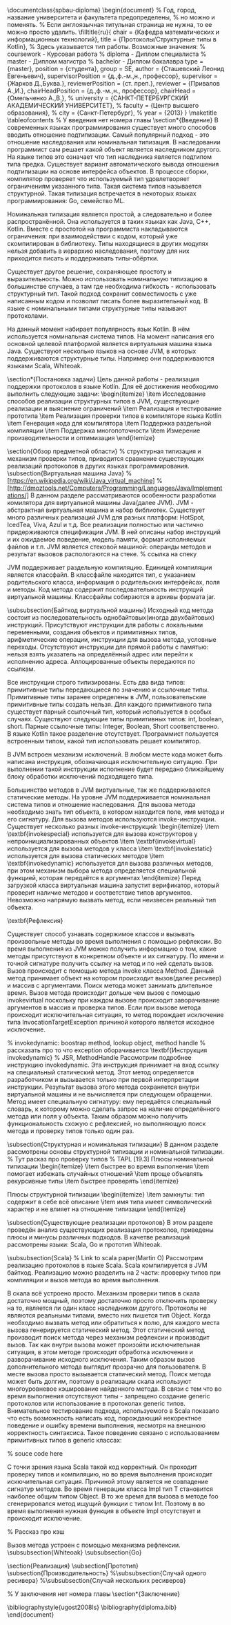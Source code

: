 \documentclass{spbau-diploma}
\begin{document}
% Год, город, название университета и факультета предопределены,
% но можно и поменять.
% Если англоязычная титульная страница не нужна, то ее можно просто удалить.
\filltitle{ru}{
    chair              = {Кафедра математических и информационных технологий},
    title              = {Протоколы/Структурные типы в Kotlin},
    % Здесь указывается тип работы. Возможные значения:
    %   coursework - Курсовая работа
    %   diploma - Диплом специалиста
    %   master - Диплом магистра
    %   bachelor - Диплом бакалавра
    type               = {master},
    position           = {студента},
    group              = SE,
    author             = {Сташевский Леонид Евгеньевич},
    supervisorPosition = {д.\,ф.-м.\,н., профессор},
    supervisor         = {Жарков Д.\,Буква.},
    reviewerPosition   = {ст. преп.},
    reviewer           = {Привалов А.\,И.},
    chairHeadPosition  = {д.\,ф.-м.\,н., профессор},
    chairHead          = {Омельченко А.\,В.},
    % university = {САНКТ-ПЕТЕРБУРГСКИЙ АКАДЕМИЧЕСКИЙ УНИВЕРСИТЕТ},
    % faculty = {Центр высшего образования},
    % city = {Санкт-Петербург},
    % year             = {2013}
}
\maketitle
\tableofcontents
% У введения нет номера главы
\section*{Введение}
В современных языках программирования существует много способов вводить отношение подтипизации. Самый популярный подход - это отношение наследования или номинальная типизация. В наследовании программист сам решает какой объект является наследником другого. На языке типов это означает что тип наследника является подтипом типа предка. Существует вариант автоматического вывода отношения подтипизации на основе интерфейса объектов. В процессе сборки, компилятор проверяет что используемый тип удовлетворяет ограничениям указанного типа. Такая система типов называется структурной. Такая типизация встречается в некоторых языках программирования: Go, семейство ML.

Номинальная типизация является простой, а следовательно и более распространённой. Она используется в таких языках как Java, C++, Kotlin. Вместе с простотой на программиста накладываются ограничения: при взаимодействии с кодом, который уже скомпилирован в библиотеку. Типы находящиеся в других модулях нельзя добавить в иерархию наследования, поэтому для них приходится писать и поддерживать типы-обёртки.

Существует другое решение, сохраняющее простоту и выразительность. Можно использовать номинальную типизацию в большинстве случаев, а там где необходима гибкость - использовать структурный тип. Такой подход сохранит совместимость с уже написанным кодом и позволит писать более выразительный код. В языке с номинальными типами структурные типы называют протоколами.

На данный момент набирает популярность язык Kotlin. В нём используется номинальная система типов. На момент написания его основной целевой платформой является виртуальная машина языка Java. Существуют несколько языков на основе JVM, в которых поддерживаются структурные типы. Например они поддерживаются языками Scala, Whiteoak.

\section*{Постановка задачи}
Цель данной работы - реализация поддержки протоколов в языке Kotlin. Для её достижения необходимо выполнить следующие задачи:
\begin{itemize}
    \item Исследование способов реализации структурных типов в JVM, существующие реализации и выяснение ограничений
    \item Реализация и тестирование прототипа
    \item Реализация проверки типов в компиляторе языка Kotlin
    \item Генерация кода для компилятора
    \item Поддержка раздельной компиляции
    \item Поддержка многопоточности
    \item Измерение производительности и оптимизация
\end{itemize}

\section{Обзор предметной области}
% структурная типизация и механизм проверки типов, приводится сравнение существующих реализаций протоколов в других языках программирования.
\subsection{Виртуальная машина Java}
% [https://en.wikipedia.org/wiki/Java_virtual_machine]
% [http://dmoztools.net/Computers/Programming/Languages/Java/Implementations/]
В данном разделе рассматриваются особенности разработки комилятора для виртуальной машины Java(далее JVM). JVM - абстрактная виртуальная машина и набор библиотек. Существует много различных реализаций JVM для разных платформ: HotSpot, IcedTea, Viva, Azul и т.д. Все реализации полностью или частично придерживаются спецификации JVM. В ней описаны набор инструкций и их ожидаемое поведение, модель памяти, формат исполняемых файлов и т.п. JVM является стековой машиной: операнды методов и результат вызовов распологаются на стеке.
% ссылка на спеку

JVM поддерживает раздельную компиляцию. Единицей компиляции является классфайл. В классфайле находится тип, с указанием родительского класса, информация о родительских интерфейсах, поля и методы. Код метода содержит последовательность инструкций виртуальной машины. Классфайлы собираются в архивы формата jar.

\subsubsection{Байткод виртуальной машины}
Исходный код метода состоит из последовательность однобайтовых(иногда двухбайтовых) инструкций. Присутствуют инструкции для работы с локальными переменными, создания объектов и примитивных типов, арифметические операции, инструкции для вызова метода, условные переходы. Отсутствуют инструкции для прямой работы с памятью: нельзя взять указатель на определённый адрес или перейти к исполнению адреса. Аллоцированные объекты передаются по ссылкам.

Все инструкции строго типизированы. Есть два вида типов: примитивные типы передающиеся по значению и ссылочные типы. Примитивные типы заранее определены в JVM, пользовательские примитивные типы создать нельзя. Для каждого примитивного типа существует парный ссылочный тип, который используется в особых случаях. Существуют следующие типы примитивных типов: int, boolean, short. Парные ссылочные типы: Integer, Boolean, Short соответственно. В языке Kotlin такое разделение отсутствует. Программист пользуется встроенным типом, какой тип использовать решает компилятор.

В JVM встроен механизм исключений. В любом месте кода может быть написана инструкция, обозначающая исключительную ситуацию. При выполнении такой инструкции исполнение будет передано ближайшему блоку обработки исключений подходящего типа.

Большинство методов в JVM виртуальные, так же поддерживаются статические методы.
На уровне JVM поддерживается номинальная система типов и отношение наследования. Для вызова метода необходимо знать тип объекта, в котором находится поле, имя метода и его сигнатуру. Для вызова методов используются invoke-инструкции. Существует несколько разных invoke-инструкций:
\begin{itemize}
    \item \textbf{invokespecial} используется для вызова конструкторов у непроинициализированных объектов
    \item \textbf{invokevirtual} используется для вызова методов у класса
    \item \textbf{invokestatic} используется для вызова статических методов
    \item \textbf{invokedynamic} используется для вызова различных методов, при этом механизм выбора метода определяется специальной функцией, которая передаётся в аргументах
\end{itemize}
Перед загрузкой класса виртуальная машина запустит верификатор, который проверит наличие методов и соответствие типов аргументов. Невозможно напрямую вызвать метод, если неизвесен реальный тип объекта.

\textbf{Рефлексия}

Существует способ узнавать содержимое классов и вызывать произвольные методы во время выполнения с помощью рефлексии. Во время выполнения из JVM можно получить информацию о том, какие методы присутствуют в конкретном объекте и их сигнатуру. По имени и точной сигнатуре получить ссылку на метод и по ней сделать вызов. Вызов происходит с помощью метода invoke класса Method. Данный метод принимает объект на котором происходит вызов(далее ресивер) и массив с аргументами. Поиск метода может занимать длительное время. Вызов метода происходит дольше чем вызов с помощью invokevirtual поскольку при каждом вызове происходит заворачивание аргументов в массив и проверка типов. Если при вызове метода происходит исключительная ситуация, то метод порождает исключение типа InvocationTargetException причиной которого является исходное исключение.

% invokedynamic: boostrap method, lookup object, method handle
% рассказать про то что exception оборачивается
\textbf{Инструкция invokedynamic}
% JSR, MethodHandle
Рассмотрим подробнее инструкцию invokedynamic. Эта инструкция принимает на вход ссылку на специальный статический метод. Этот метод определяется разработчиком и вызывается только при первой интерпретации инструкции. Результат вызова этого метода сохраняется внутри виртуальной машины и не вычисляется при следующем обращении. Метод имеет специальную сигнатуру: ему передаётся специальный словарь, к которому можно сделать запрос на наличие определённого метода или поля у объекта. Таким образом можно получить функциональность схожую с рефлексией, но выполняющую поиск метода и проверку типов только один раз.


\subsection{Структурная и номинальная типизации}
В данном разделе рассмотрены основы структурной типизации и номинальной типизации.
% Тут расказ про проверку типов
% TAPL [19.3]
Плюсы номинальной типизации
\begin{itemize}
    \item быстрее во время выполнения
    \item помогает избежать случайных отношений
    \item проще объявлять рекурсивные типы
    \item быстрее проверять
\end{itemize}

Плюсы структурной типизации
\begin{itemize}
    \item замкнуты: тип содержит в себе всё описание
    \item имя типа имеет символический характер и не влияет на отношение типизации
\end{itemize}

\subsection{Существующие реализации протоколов}
В этом разделе проведён анализ существующих реализация протоколов, приведены плюсы и минусы различных подходов. В качетве реализаций рассмотрены языки: Scala, Go и прототип Whiteoak.

\subsubsection{Scala}
% Link to scala paper(Martin O)
Рассмотрим реализацию протоколов в языке Scala. Scala компилируется в JVM байткод. Реализацию можно разделить на 2 части: проверку типов при компиляции и вызов метода во время выполнения.

В скала всё устроено просто. Механизм проверки типов в скала достаточно мощный, поэтому достаточно просто отключить проверку на то, является ли один класс наследником другого. Протоколы не являются реальными типами, вместо них пишется тип Object. Когда необходимо вызвать метод или обратиться к полю, для каждого места вызова генерируется статический метод. Этот статический метод производит поиск метода через механизм рефлексии и производит вызов. Так как внутри вызова может произойти исключительная ситуация, в этом методе происходит обработка исключения и разворачивание исходного исключения. Таким образом вызов дополнительного метода выглядит прозрачно для пользователя. В месте вызова просто вызывается статический метод. Поиск метода может быть долгим, поэтому в реализации скала используют многоуровневое кэширование найденного метода. В связи с тем что во время выполнения отсутствуют типы - запрещено создание generic протоколов или использование в протоколах generic типов. Внимательное тестирование подхода, используемого в Scala показало что есть возможность написать код, порождающий некоректное поведение и ошибку времени выполнения, несмотря на внешнюю корректность синтаксиса. Такое поведение связано с использованием примитивных типов в generic классах:

% souce code here

С точки зрения языка Scala такой код корректный. Он проходит проверку типов и компиляцию, но во время выполнения происходит искючительная ситуация. Причиной этому является не совпадение сигнатур методов. Во время генерации класса Impl тип T становится наиболее общим типом Object. В то же время для вызова в методе foo сгенерировался метод ищущий функции с типом Int. Поэтому в во время выполнения нужная функция в объекте Impl отсутствует и происходит исключение.


% Рассказ про кэш

Вызов метода устроен с помощью механизма рефлексии.
\subsubsection{Whiteoak}
\subsubsection{Go}

\section{Реализация}
\subsection{Прототип}
\subsection{Производительность}
%\subsubsection{Случай одного ресивера}
%\subsubsection{Случай нескольких ресиверов}

% У заключения нет номера главы
\section*{Заключение}

\bibliographystyle{ugost2008ls}
\bibliography{diploma.bib}
\end{document}
